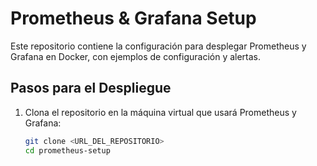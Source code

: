 # Prometheus & Grafana Setup

Este repositorio contiene la configuración para desplegar Prometheus y Grafana en Docker, con ejemplos de configuración y alertas.

## Pasos para el Despliegue

1. Clona el repositorio en la máquina virtual que usará Prometheus y Grafana:

   ```bash
   git clone <URL_DEL_REPOSITORIO>
   cd prometheus-setup
